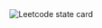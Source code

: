 <img src="https://camo.githubusercontent.com/bb37ce433bc7a41cae09c407c8f8dea7448233417081f8d347cd1c84f810961b/68747470733a2f2f6c656574636f64652d62616467652d73686f77636173652e76657263656c2e6170702f6170693f757365726e616d653d756a6a77616c5f31363036267468656d653d6461726b26626f726465723d626f7264657226616e696d617465643d74727565" alt="Leetcode state card">
